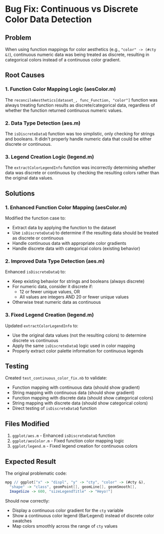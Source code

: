 # Bug Fix: Continuous vs Discrete Color Data Detection

## Problem
When using function mappings for color aesthetics (e.g., `"color" -> (#cty &)`), continuous numeric data was being treated as discrete, resulting in categorical colors instead of a continuous color gradient.

## Root Causes

### 1. Function Color Mapping Logic (aesColor.m)
The `reconcileAesthetics[dataset_, func_Function, "color"]` function was always treating function results as discrete/categorical data, regardless of whether the function returned continuous numeric values.

### 2. Data Type Detection (aes.m)
The `isDiscreteDataQ` function was too simplistic, only checking for strings and booleans. It didn't properly handle numeric data that could be either discrete or continuous.

### 3. Legend Creation Logic (legend.m)
The `extractColorLegendInfo` function was incorrectly determining whether data was discrete or continuous by checking the resulting colors rather than the original data values.

## Solutions

### 1. Enhanced Function Color Mapping (aesColor.m)
Modified the function case to:
- Extract data by applying the function to the dataset
- Use `isDiscreteDataQ` to determine if the resulting data should be treated as discrete or continuous
- Handle continuous data with appropriate color gradients
- Handle discrete data with categorical colors (existing behavior)

### 2. Improved Data Type Detection (aes.m)
Enhanced `isDiscreteDataQ` to:
- Keep existing behavior for strings and booleans (always discrete)
- For numeric data, consider it discrete if:
  - 12 or fewer unique values, OR
  - All values are integers AND 20 or fewer unique values
- Otherwise treat numeric data as continuous

### 3. Fixed Legend Creation (legend.m)
Updated `extractColorLegendInfo` to:
- Use the original data values (not the resulting colors) to determine discrete vs continuous
- Apply the same `isDiscreteDataQ` logic used in color mapping
- Properly extract color palette information for continuous legends

## Testing
Created `test_continuous_color_fix.nb` to validate:
- Function mapping with continuous data (should show gradient)
- String mapping with continuous data (should show gradient)
- Function mapping with discrete data (should show categorical colors)
- String mapping with discrete data (should show categorical colors)
- Direct testing of `isDiscreteDataQ` function

## Files Modified
1. `ggplot/aes.m` - Enhanced `isDiscreteDataQ` function
2. `ggplot/aesColor.m` - Fixed function color mapping logic
3. `ggplot/legend.m` - Fixed legend creation for continuous colors

## Expected Result
The original problematic code:
```mathematica
mpg // ggplot["x" -> "displ", "y" -> "cty", "color" -> (#cty &), 
  "shape" -> "class", geomPoint[], geomLine[], geomSmooth[], 
  ImageSize -> 600, "sizeLegendTitle" -> "Heyo!"]
```

Should now correctly:
- Display a continuous color gradient for the `cty` variable
- Show a continuous color legend (BarLegend) instead of discrete color swatches
- Map colors smoothly across the range of `cty` values
